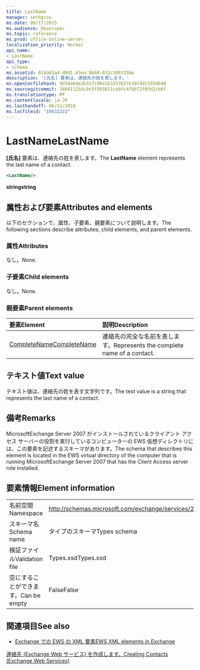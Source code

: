 ```yaml
---
title: LastName
manager: sethgros
ms.date: 09/17/2015
ms.audience: Developer
ms.topic: reference
ms.prod: office-online-server
localization_priority: Normal
api_name:
- LastName
api_type:
- schema
ms.assetid: 814a81a4-d0d1-43ea-8bb8-652c3043358e
description: '[氏名] 要素は、連絡先の姓を表します。'
ms.openlocfilehash: 9b58a0de2b317c00e1b3357627e3974dc5934648
ms.sourcegitcommit: 34041125dc8c5f993b21cebfc4f8b72f0fd2cb6f
ms.translationtype: MT
ms.contentlocale: ja-JP
ms.lasthandoff: 06/11/2018
ms.locfileid: "19832222"
---
```

# <a name="lastname"></a><span data-ttu-id="393cb-103">LastName</span><span class="sxs-lookup"><span data-stu-id="393cb-103">LastName</span></span>

<span data-ttu-id="393cb-104">**[氏名]** 要素は、連絡先の姓を表します。</span><span class="sxs-lookup"><span data-stu-id="393cb-104">The **LastName** element represents the last name of a contact.</span></span> 
  
```xml
<LastName/>
```

 <span data-ttu-id="393cb-105">**string**</span><span class="sxs-lookup"><span data-stu-id="393cb-105">**string**</span></span>
## <a name="attributes-and-elements"></a><span data-ttu-id="393cb-106">属性および要素</span><span class="sxs-lookup"><span data-stu-id="393cb-106">Attributes and elements</span></span>

<span data-ttu-id="393cb-107">以下のセクションで、属性、子要素、親要素について説明します。</span><span class="sxs-lookup"><span data-stu-id="393cb-107">The following sections describe attributes, child elements, and parent elements.</span></span>
  
### <a name="attributes"></a><span data-ttu-id="393cb-108">属性</span><span class="sxs-lookup"><span data-stu-id="393cb-108">Attributes</span></span>

<span data-ttu-id="393cb-109">なし。</span><span class="sxs-lookup"><span data-stu-id="393cb-109">None.</span></span>
  
### <a name="child-elements"></a><span data-ttu-id="393cb-110">子要素</span><span class="sxs-lookup"><span data-stu-id="393cb-110">Child elements</span></span>

<span data-ttu-id="393cb-111">なし。</span><span class="sxs-lookup"><span data-stu-id="393cb-111">None.</span></span>
  
### <a name="parent-elements"></a><span data-ttu-id="393cb-112">親要素</span><span class="sxs-lookup"><span data-stu-id="393cb-112">Parent elements</span></span>

|<span data-ttu-id="393cb-113">**要素**</span><span class="sxs-lookup"><span data-stu-id="393cb-113">**Element**</span></span>|<span data-ttu-id="393cb-114">**説明**</span><span class="sxs-lookup"><span data-stu-id="393cb-114">**Description**</span></span>|
|:-----|:-----|
|[<span data-ttu-id="393cb-115">CompleteName</span><span class="sxs-lookup"><span data-stu-id="393cb-115">CompleteName</span></span>](completename.md) <br/> |<span data-ttu-id="393cb-116">連絡先の完全な名前を表します。</span><span class="sxs-lookup"><span data-stu-id="393cb-116">Represents the complete name of a contact.</span></span>  <br/> |
   
## <a name="text-value"></a><span data-ttu-id="393cb-117">テキスト値</span><span class="sxs-lookup"><span data-stu-id="393cb-117">Text value</span></span>

<span data-ttu-id="393cb-118">テキスト値は、連絡先の姓を表す文字列です。</span><span class="sxs-lookup"><span data-stu-id="393cb-118">The text value is a string that represents the last name of a contact.</span></span>
  
## <a name="remarks"></a><span data-ttu-id="393cb-119">備考</span><span class="sxs-lookup"><span data-stu-id="393cb-119">Remarks</span></span>

<span data-ttu-id="393cb-120">MicrosoftExchange Server 2007 がインストールされているクライアント アクセス サーバーの役割を実行しているコンピューターの EWS 仮想ディレクトリには、この要素を記述するスキーマがあります。</span><span class="sxs-lookup"><span data-stu-id="393cb-120">The schema that describes this element is located in the EWS virtual directory of the computer that is running MicrosoftExchange Server 2007 that has the Client Access server role installed.</span></span>
  
## <a name="element-information"></a><span data-ttu-id="393cb-121">要素情報</span><span class="sxs-lookup"><span data-stu-id="393cb-121">Element information</span></span>

|||
|:-----|:-----|
|<span data-ttu-id="393cb-122">名前空間</span><span class="sxs-lookup"><span data-stu-id="393cb-122">Namespace</span></span>  <br/> |http://schemas.microsoft.com/exchange/services/2006/types  <br/> |
|<span data-ttu-id="393cb-123">スキーマ名</span><span class="sxs-lookup"><span data-stu-id="393cb-123">Schema name</span></span>  <br/> |<span data-ttu-id="393cb-124">タイプのスキーマ</span><span class="sxs-lookup"><span data-stu-id="393cb-124">Types schema</span></span>  <br/> |
|<span data-ttu-id="393cb-125">検証ファイル</span><span class="sxs-lookup"><span data-stu-id="393cb-125">Validation file</span></span>  <br/> |<span data-ttu-id="393cb-126">Types.xsd</span><span class="sxs-lookup"><span data-stu-id="393cb-126">Types.xsd</span></span>  <br/> |
|<span data-ttu-id="393cb-127">空にすることができます。</span><span class="sxs-lookup"><span data-stu-id="393cb-127">Can be empty</span></span>  <br/> |<span data-ttu-id="393cb-128">False</span><span class="sxs-lookup"><span data-stu-id="393cb-128">False</span></span>  <br/> |
   
## <a name="see-also"></a><span data-ttu-id="393cb-129">関連項目</span><span class="sxs-lookup"><span data-stu-id="393cb-129">See also</span></span>



- [<span data-ttu-id="393cb-130">Exchange での EWS の XML 要素</span><span class="sxs-lookup"><span data-stu-id="393cb-130">EWS XML elements in Exchange</span></span>](ews-xml-elements-in-exchange.md)


[<span data-ttu-id="393cb-131">連絡先 (Exchange Web サービス) を作成します。</span><span class="sxs-lookup"><span data-stu-id="393cb-131">Creating Contacts (Exchange Web Services)</span></span>](http://msdn.microsoft.com/library/4845917e-70d1-481c-bbd7-011ec6571789%28Office.15%29.aspx)

